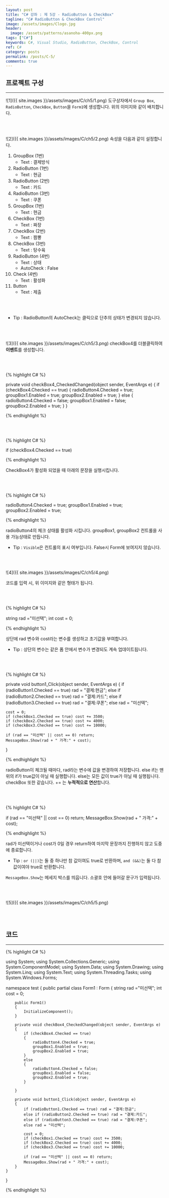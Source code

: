 ```yaml
---
layout: post
title: "C# 강좌 : 제 5강 - RadioButton & CheckBox"
tagline: "C# RadioButton & CheckBox Control"
image: /assets/images/Clogo.jpg
header:
  image: /assets/patterns/asanoha-400px.png
tags: ["C#"]
keywords: C#, Visual Studio, RadioButton, CheckBox, Control
ref: C#
category: posts
permalink: /posts/C-5/
comments: true
---
```


## 프로젝트 구성 ##
----------

![1]({{ site.images }}/assets/images/C/ch5/1.png)
도구상자에서 `Group Box`, `RadioButton`, `CheckBox`, `Button`을 `Form1`에 생성합니다. 위의 이미지와 같이 배치합니다.

<br>
<br>

![2]({{ site.images }}/assets/images/C/ch5/2.png)
속성을 다음과 같이 설정합니다.

1. GroupBox (1번)
	* Text : 결제방식
2. RadioButton (1번)
	* Text : 현금
3. RadioButton (2번)
	* Text : 카드
4. RadioButton (3번)
	* Text : 쿠폰
5. GroupBox (1번)
	* Text : 현금
6. CheckBox (1번)
	* Text : 짜장
7. CheckBox (2번)
	* Text : 짬뽕
8. CheckBox (3번)
	* Text : 탕수육	
9. RadioButton (4번)
	* Text : 상태
	* AutoCheck : False
10. Check (4번)
	* Text : 활성화
11. Button
	* Text : 제출

<br>
<br>
	
- Tip : RadioButton의 AutoCheck는 클릭으로 단추의 상태가 변경되지 않습니다.

<br>
<br>

![3]({{ site.images }}/assets/images/C/ch5/3.png)
checkBox4를 더블클릭하여 **이벤트**를 생성합니다.

<br>
<br>

{% highlight C# %}

private void checkBox4_CheckedChanged(object sender, EventArgs e)
{
	if (checkBox4.Checked == true)
	{
		radioButton4.Checked = true;
		groupBox1.Enabled = true;
		groupBox2.Enabled = true;
	}
	else
	{
		radioButton4.Checked = false;
		groupBox1.Enabled = false;
		groupBox2.Enabled = true;
	}
}

{% endhighlight %}

<br>
<br>

{% highlight C# %}

if (checkBox4.Checked == true)

{% endhighlight %}

CheckBox4가 활성화 되었을 때 아래의 문장을 실행시킵니다.

<br>
<br>

{% highlight C# %}

radioButton4.Checked = true;
groupBox1.Enabled = true;
groupBox2.Enabled = true;

{% endhighlight %}

radioButton4의 체크 상태를 활성화 시킵니다.
groupBox1, groupBox2 컨트롤을 사용 가능상태로 만듭니다.

* Tip : `Visible`은 컨트롤의 표시 여부입니다. False시 Form에 보여지지 않습니다.

<br>
<br>

![4]({{ site.images }}/assets/images/C/ch5/4.png)

코드를 입력 시, 위 이미지와 같은 형태가 됩니다.

<br>
<br>

{% highlight C# %}

string rad ="미선택";
int cost = 0;

{% endhighlight %}

상단에 rad 변수와 cost라는 변수를 생성하고 초기값을 부여합니다.

* Tip : 상단의 변수는 같은 폼 안에서 변수가 변경되도 계속 업데이트됩니다.

<br>
<br>

{% highlight C# %}

private void button1_Click(object sender, EventArgs e)
{
	if (radioButton1.Checked == true) rad = "결제:현금";
	else if (radioButton2.Checked == true) rad = "결제:카드";
	else if (radioButton3.Checked == true) rad = "결제:쿠폰";
	else rad = "미선택";

	cost = 0;
	if (checkBox1.Checked == true) cost += 3500;
	if (checkBox2.Checked == true) cost += 4000;
	if (checkBox3.Checked == true) cost += 10000;

	if (rad == "미선택" || cost == 0) return;
	MessageBox.Show(rad + " 가격:" + cost);
}

{% endhighlight %}

radioButton이 체크될 때마다, rad라는 변수에 값을 변경하여 저장합니다.
else if는 맨 위의 if가 true값이 아닐 때 실행합니다. else는 모든 값이 true가 아닐 때 실행됩니다. checkBox 또한 같습니다. 
+= 는 **누적적으로 연산**합니다.

<br>
<br>

{% highlight C# %}

if (rad == "미선택" || cost == 0) return;
MessageBox.Show(rad + " 가격:" + cost);

{% endhighlight %}

rad가 미선택이거나 cost가 0일 경우 return하여 마지막 문장까지 진행하지 않고 도중에 종료합니다.

* Tip : `or (||)`는 둘 중 하나만 참 값이여도 true로 반환하며, `and (&&)`는 둘 다 참 값이여야 true로 반환합니다.

`MessageBox.Show`는 메세지 박스를 띄웁니다. 소괄호 안에 들어갈 문구가 입력됩니다.

<br>
<br>

![5]({{ site.images }}/assets/images/C/ch5/5.png)

<br>
<br>

## 코드 ##
----------

{% highlight C# %}

using System;
using System.Collections.Generic;
using System.ComponentModel;
using System.Data;
using System.Drawing;
using System.Linq;
using System.Text;
using System.Threading.Tasks;
using System.Windows.Forms;

namespace test
{
    public partial class Form1 : Form
    {
        string rad ="미선택";
        int cost = 0;

        public Form1()
        {
            InitializeComponent();
        }

        private void checkBox4_CheckedChanged(object sender, EventArgs e)
        {
            if (checkBox4.Checked == true)
            {
                radioButton4.Checked = true;
                groupBox1.Enabled = true;
                groupBox2.Enabled = true;
            }
            else
            {
                radioButton4.Checked = false;
                groupBox1.Enabled = false;
                groupBox2.Enabled = true;
            }
            
        }

        private void button1_Click(object sender, EventArgs e)
        {
            if (radioButton1.Checked == true) rad = "결제:현금";
            else if (radioButton2.Checked == true) rad = "결제:카드";
            else if (radioButton3.Checked == true) rad = "결제:쿠폰";
            else rad = "미선택";

            cost = 0;
            if (checkBox1.Checked == true) cost += 3500;
            if (checkBox2.Checked == true) cost += 4000;
            if (checkBox3.Checked == true) cost += 10000;

            if (rad == "미선택" || cost == 0) return;
            MessageBox.Show(rad + " 가격:" + cost);
        }
    }
}

{% endhighlight %}
